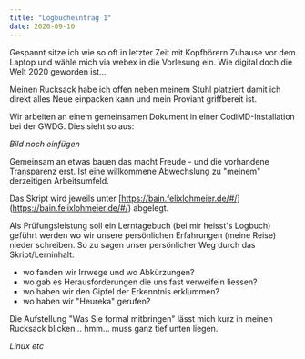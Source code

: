 ```yaml
---
title: "Logbucheintrag 1"
date: 2020-09-10
---
```


Gespannt sitze ich wie so oft in letzter Zeit mit Kopfhörern Zuhause vor dem Laptop und wähle mich via webex in die Vorlesung ein. Wie digital doch die Welt 2020 geworden ist...

Meinen Rucksack habe ich offen neben meinem Stuhl platziert damit ich direkt alles Neue einpacken kann und mein Proviant griffbereit ist. 



Wir arbeiten an einem gemeinsamen Dokument in einer CodiMD-Installation bei der GWDG. Dies sieht so aus:

*Bild noch einfügen*

Gemeinsam an etwas bauen das macht Freude - und die vorhandene Transparenz erst. Ist eine willkommene Abwechslung zu "meinem" derzeitigen Arbeitsumfeld.

Das Skript wird jeweils unter [https://bain.felixlohmeier.de/#/] (https://bain.felixlohmeier.de/#/) abgelegt.

Als Prüfungsleistung soll ein Lerntagebuch (bei mir heisst's Logbuch) geführt werden wo wir unsere persönlichen Erfahrungen (meine Reise) nieder schreiben. So zu sagen unser persönlicher Weg durch das Skript/Lerninhalt:
- wo fanden wir Irrwege und wo Abkürzungen?
- wo gab es Herausforderungen die uns fast verweifeln liessen?
- wo haben wir den Gipfel der Erkenntnis erklummen?
- wo haben wir "Heureka" gerufen?

Die Aufstellung "Was Sie formal mitbringen" lässt mich kurz in meinen Rucksack blicken... hmm... muss ganz tief unten liegen.

*Linux
etc*

